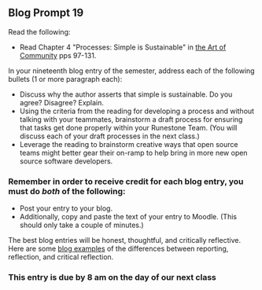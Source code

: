 ## Blog Prompt 19

Read the following:
- Read Chapter 4 "Processes: Simple is Sustainable" in [the Art of Community](https://drive.google.com/file/d/1EI6YcKlTdzojLD4RdVjYVlmFRTNzzge0/view?usp=sharing) pps 97-131.

In your nineteenth blog entry of the semester, address each of the following bullets (1 or more paragraph each):
- Discuss why the author asserts that simple is sustainable. Do you agree? Disagree? Explain.
- Using the criteria from the reading for developing a process and without talking with your teammates, brainstorm a draft process for ensuring that tasks get done properly within your Runestone Team. (You will discuss each of your draft processes in the next class.)
- Leverage the reading to brainstorm creative ways that open source teams might better gear their on-ramp to help bring in more new open source software developers.

### Remember in order to receive credit for each blog entry, you must do *both* of the following:

  - Post your entry to your blog.
  - Additionally, copy and paste the text of your entry to Moodle. (This should only take a couple of minutes.)

The best blog entries will be honest, thoughtful, and critically reflective. Here are some [blog examples](blogreflection.md)
of the differences between reporting, reflection, and critical reflection.

### This entry is due by 8 am on the day of our next class
